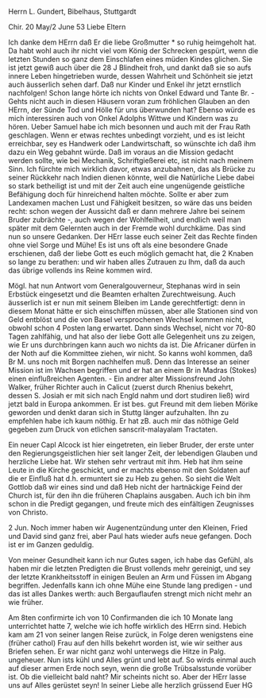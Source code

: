 Herrn L. Gundert, Bibelhaus, Stuttgardt

 Chir. 20 May/2 June 53
Liebe Eltern

Ich danke dem HErrn daß Er die liebe Großmutter <Mohl>* so ruhig heimgeholt hat. Da habt wohl auch ihr nicht viel vom König der Schrecken gespürt, wenn die letzten Stunden so ganz dem Einschlafen eines müden Kindes glichen. Sie ist jetzt gewiß auch über die 28 J Blindheit froh, und dankt daß sie so aufs innere Leben hingetrieben wurde, dessen Wahrheit und Schönheit sie jetzt auch äusserlich sehen darf. Daß nur Kinder und Enkel ihr jetzt ernstlich nachfolgen! Schon lange hörte ich nichts von Onkel Edward und Tante Br. - Gehts nicht auch in diesen Häusern voran zum fröhlichen Glauben an den HErrn, der Sünde Tod und Hölle für uns überwunden hat? Ebenso würde es mich interessiren auch von Onkel Adolphs Wittwe und Kindern was zu hören. 
Ueber Samuel habe ich mich besonnen und auch mit der Frau Rath geschlagen. Wenn er etwas rechtes unbedingt vorzieht, und es ist leicht erreichbar, sey es Handwerk oder Landwirtschaft, so wünschte ich daß ihm dazu ein Weg gebahnt würde. Daß im voraus an die Mission gedacht werden sollte, wie bei Mechanik, Schriftgießerei etc, ist nicht nach meinem Sinn. Ich fürchte mich wirklich davor, etwas anzubahnen, das als Brücke zu seiner Rückkehr nach Indien dienen könnte, weil die Natürliche Liebe dabei so stark betheiligt ist und mit der Zeit auch eine ungenügende geistliche Befähigung doch für hinreichend halten möchte. Sollte er aber zum Landexamen machen Lust und Fähigkeit besitzen, so wäre das uns beiden recht: schon wegen der Aussicht daß er dann mehrere Jahre bei seinem Bruder zubrächte -, auch wegen der Wohlfeilheit, und endlich weil man später mit dem Gelernten auch in der Fremde wohl durchkäme. Das sind nun so unsere Gedanken. Der HErr lasse euch seiner Zeit das Rechte finden ohne viel Sorge und Mühe! Es ist uns oft als eine besondere Gnade erschienen, daß der liebe Gott es euch möglich gemacht hat, die 2 Knaben so lange zu berathen: und wir haben alles Zutrauen zu Ihm, daß da auch das übrige vollends ins Reine kommen wird.

Mögl. hat nun Antwort vom Generalgouverneur, Stephanas wird in sein Erbstück eingesetzt und die Beamten erhalten Zurechtweisung. Auch äusserlich ist er nun mit seinem Bleiben im Lande gerechtfertigt: denn in diesem Monat hätte er sich einschiffen müssen, aber alle Stationen sind von Geld entblöst und die von Basel versprochenen Wechsel kommen nicht, obwohl schon 4 Posten lang erwartet. Dann sinds Wechsel, nicht vor 70-80 Tagen zahlfähig, und hat also der liebe Gott alle Gelegenheit uns zu zeigen, wie Er uns durchbringen kann auch wo nichts da ist. Die Africaner dürfen in der Noth auf die Kommittee ziehen, wir nicht. So kanns wohl kommen, daß Br M. uns noch mit Borgen nachhelfen muß. Denn das Interesse an seiner Mission ist im Wachsen begriffen und er hat an einem Br in Madras (Stokes) einen einflußreichen Agenten. - Ein andrer alter Missionsfreund John Walker, früher Richter auch in Calicut (zuerst durch Rhenius bekehrt, dessen S. Josiah er mit sich nach Engld nahm und dort studiren ließ) wird jetzt bald in Europa ankommen. Er ist bes. gut Freund mit dem lieben Mörike geworden und denkt daran sich in Stuttg länger aufzuhalten. Ihn zu empfehlen habe ich kaum nöthig. Er hat zB. auch mir das nöthige Geld gegeben zum Druck von etlichen sanscrit-malayalam Tractaten.

Ein neuer Capl Alcock ist hier eingetreten, ein lieber Bruder, der erste unter den Regierungsgeistlichen hier seit langer Zeit, der lebendigen Glauben und herzliche Liebe hat. Wir stehen sehr vertraut mit ihm. Heb hat ihm seine Leute in die Kirche geschickt, und er machts ebenso mit den Soldaten auf die er Einfluß hat d.h. ermuntert sie zu Heb zu gehen. So sieht die Welt Gottlob daß wir eines sind und daß Heb nicht der hartnäckige Feind der Church ist, für den ihn die früheren Chaplains ausgaben. Auch ich bin ihm schon in die Predigt gegangen, und freute mich des einfältigen Zeugnisses von Christo.

2 Jun. Noch immer haben wir Augenentzündung unter den Kleinen, Fried und David sind ganz frei, aber Paul hats wieder aufs neue gefangen. Doch ist er im Ganzen geduldig.

Von meiner Gesundheit kann ich nur Gutes sagen, ich habe das Gefühl, als haben mir die letzten Predigten die Brust vollends mehr gereinigt, und sey der letzte Krankheitsstoff in einigen Beulen an Arm und Füssen im Abgang begriffen. Jedenfalls kann ich ohne Mühe eine Stunde lang predigen - und das ist alles Dankes werth: auch Bergauflaufen strengt mich nicht mehr an wie früher.

Am 8ten confirmirte ich von 10 Confirmanden die ich 10 Monate lang unterrichtet hatte 7, welche wie ich hoffe wirklich des HErrn sind. Hebich kam am 21 von seiner langen Reise zurück, in Folge deren wenigstens eine (früher cathol) Frau auf den hills bekehrt worden ist, wie wir seither aus Briefen sehen. Er war nicht ganz wohl unterwegs die Hitze in Palg. ungeheuer. Nun ists kühl und Alles grünt und lebt auf. So wirds einmal auch auf dieser armen Erde noch seyn, wenn die große Trübsalsstunde vorüber ist. Ob die vielleicht bald naht? Mir scheints nicht so. Aber der HErr lasse uns auf Alles gerüstet seyn! In seiner Liebe alle herzlich grüssend  Euer HG

